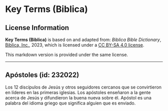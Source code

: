 # Key Terms (Biblica)

## License Information

**Key Terms (Biblica)** is based on and adapted from: _Biblica Bible Dictionary_, [Biblica, Inc.](https://www.biblica.com/), 2023, which is licensed under a [CC BY-SA 4.0 license](https://creativecommons.org/licenses/by-sa/4.0/legalcode.en).

This markdown version is provided under the same license.



--------------------------------

## Apóstoles (id: 232022)

Los 12 discípulos de Jesús y otros seguidores cercanos que se convirtieron en líderes en las primeras iglesias. Los apóstoles enseñaron a la gente acerca de Jesús y difundieron la buena nueva sobre él. Apóstol es una palabra del idioma griego que significa alguien que es enviado.


